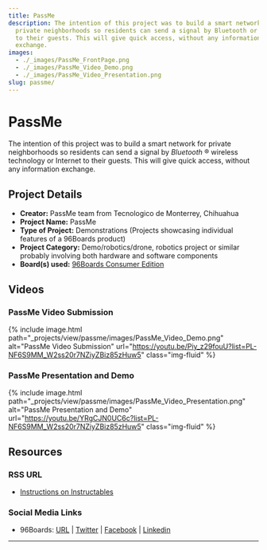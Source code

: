 ```yaml
---
title: PassMe
description: The intention of this project was to build a smart network for
  private neighborhoods so residents can send a signal by Bluetooth or Internet
  to their guests. This will give quick access, without any information
  exchange.
images:
  - ./_images/PassMe_FrontPage.png
  - ./_images/PassMe_Video_Demo.png
  - ./_images/PassMe_Video_Presentation.png
slug: passme/
---
```


# PassMe

The intention of this project was to build a smart network for private neighborhoods so residents can send a signal by _Bluetooth_ ® wireless technology or Internet to their guests. This will give quick access, without any information exchange.

## Project Details

- **Creator:** PassMe team from Tecnologico de Monterrey, Chihuahua
- **Project Name:** PassMe
- **Type of Project:** Demonstrations (Projects showcasing individual features of a 96Boards product)
- **Project Category:** Demo/robotics/drone, robotics project or similar probably involving both hardware and software components
- **Board(s) used:** [96Boards Consumer Edition](https://www.96boards.org/products/ce/)

## Videos

### PassMe Video Submission

{% include image.html path="_projects/view/passme/images/PassMe_Video_Demo.png" alt="PassMe Video Submission" url="https://youtu.be/Piy_z29fouU?list=PL-NF6S9MM_W2ss20r7NZiyZBiz85zHuw5" class="img-fluid" %}

### PassMe Presentation and Demo

{% include image.html path="_projects/view/passme/images/PassMe_Video_Presentation.png" alt="PassMe Presentation and Demo" url="https://youtu.be/YRgCJN0UC6c?list=PL-NF6S9MM_W2ss20r7NZiyZBiz85zHuw5" class="img-fluid" %}

## Resources

### RSS URL

- [Instructions on Instructables](http://www.instructables.com/id/Passme-QUALCOMM-Dragonboard-410c-Tec-De-Monterrey/)

### Social Media Links

- 96Boards: [URL](https://www.96boards.org/) &#124; [Twitter](https://twitter.com/96boards) &#124; [Facebook](https://www.facebook.com/96Boards) &#124; [Linkedin](https://www.linkedin.com/company/{{site.linkedin_username}}/)

---
